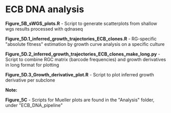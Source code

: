 # ECB DNA analysis

**Figure_5B_sWGS_plots.R** - Script to generate scatterplots from shallow wgs results processed with qdnaseq

**Figure_5D.1_inferred_growth_trajectories_ECB_clones.R** - RG-specific "absolute fitness" estimation by growth curve analysis on a specific culture

**Figure_5D.2_inferred_growth_trajectories_ECB_clones_make_long.py** - Script to combine RGC matrix (barcode frequencies) and growth derivatives in long format for plotting

**Figure_5D.3_Growth_derivative_plot.R** - Script to plot inferred growth derivative per subclone

**Note:**

**Figure_5C** - Scripts for Mueller plots are found in the "Analysis" folder, under "ECB_DNA_pipeline"
